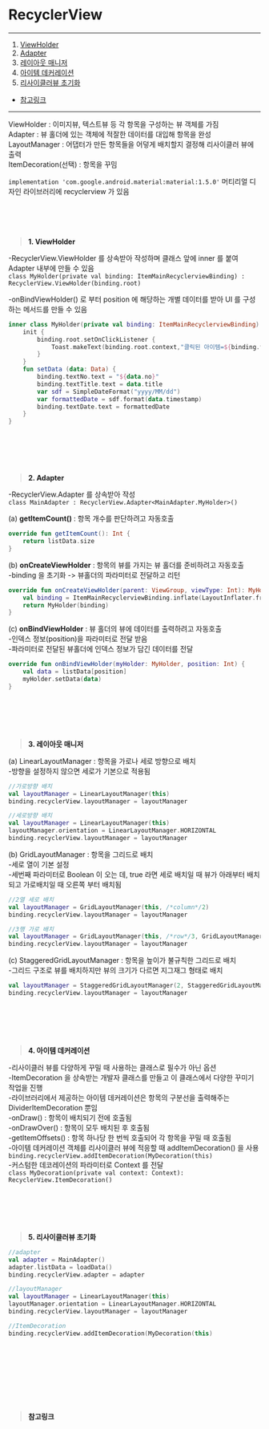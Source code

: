 # RecyclerView


---
1. <a href = "#content1">ViewHolder</a></br>
2. <a href = "#content2">Adapter</a></br>
3. <a href = "#content3">레이아웃 매니저</a></br>
4. <a href = "#content4">아이템 데커레이션</a></br>
5. <a href = "#content5">리사이클러뷰 초기화</a></br>
* <a href = "#ref">참고링크</a>
---

ViewHolder : 이미지뷰, 텍스트뷰 등 각 항목을 구성하는 뷰 객체를 가짐</br>
Adapter : 뷰 홀더에 있는 객체에 적잘한 데이터를 대입해 항목을 완성</br>
LayoutManager : 어댑터가 만든 항목들을 어덯게 배치할지 결정해 리사이클러 뷰에 출력</br>
ItemDecoration(선택) : 항목을 꾸밈</br>

`implementation 'com.google.android.material:material:1.5.0'` 머티리얼 디자인 라이브러리에 recyclerview 가 있음</br>
<br></br>
<br></br>

><a id = "content1">**1. ViewHolder**</a></br>

-RecyclerView.ViewHolder 를 상속받아 작성하며 클래스 앞에 inner 를 붙여 Adapter 내부에 만들 수 있음</br>
`class MyHolder(private val binding: ItemMainRecyclerviewBinding) : RecyclerView.ViewHolder(binding.root)`</br>

-onBindViewHolder() 로 부터 position 에 해당하는 개별 데이터를 받아 UI 를 구성하는 메서드를 만들 수 있음</br>

```kotlin
inner class MyHolder(private val binding: ItemMainRecyclerviewBinding) : RecyclerView.ViewHolder(binding.root) {
    init {
        binding.root.setOnClickListener {
            Toast.makeText(binding.root.context,"클릭된 아이템=${binding.textTitle.text}", Toast.LENGTH_LONG).show()
        }
    }
    fun setData (data: Data) {
        binding.textNo.text = "${data.no}"
        binding.textTitle.text = data.title
        var sdf = SimpleDateFormat("yyyy/MM/dd")
        var formattedDate = sdf.format(data.timestamp)
        binding.textDate.text = formattedDate
    }
}
```

<br></br>
<br></br>

><a id = "content2">**2. Adapter**</a></br>

-RecyclerView.Adapter 를 상속받아 작성</br>
`class MainAdapter : RecyclerView.Adapter<MainAdapter.MyHolder>()`</br>

(a) **getItemCount()** : 항목 개수를 판단하려고 자동호출</br>

```kotlin
override fun getItemCount(): Int {
    return listData.size
}
```

(b) **onCreateViewHolder** : 항목의 뷰를 가지는 뷰 홀더를 준비하려고 자동호출</br>
-binding 을 초기화 -> 뷰홀더의 파라미터로 전달하고 리턴</br>

```kotlin
override fun onCreateViewHolder(parent: ViewGroup, viewType: Int): MyHolder {
    val binding = ItemMainRecyclerviewBinding.inflate(LayoutInflater.from(parent.context), parent, false)
    return MyHolder(binding)
}
```

(c) **onBindViewHolder** : 뷰 홀더의 뷰에 데이터를 출력하려고 자동호출</br>
-인덱스 정보(position)을 파라미터로 전달 받음</br>
-파라미터로 전달된 뷰홀더에 인덱스 정보가 담긴 데이터를 전달</br>

```kotlin
override fun onBindViewHolder(myHolder: MyHolder, position: Int) {
    val data = listData[position]
    myHolder.setData(data)
}
```

<br></br>
<br></br>

><a id = "content3">**3. 레이아웃 매니저**</a></br>

(a) LinearLayoutManager : 항목을 가로나 세로 방향으로 배치</br>
-방향을 설정하지 않으면 세로가 기본으로 적용됨</br>

```kotlin
//가로방향 배치
val layoutManager = LinearLayoutManager(this)
binding.recyclerView.layoutManager = layoutManager

//세로방향 배치
val layoutManager = LinearLayoutManager(this)
layoutManager.orientation = LinearLayoutManager.HORIZONTAL
binding.recyclerView.layoutManager = layoutManager
```

(b) GridLayoutManager : 항목을 그리드로 배치</br>
-세로 열이 기본 설정</br>
-세번째 파라미터로 Boolean 이 오는 데, true 라면 세로 배치일 때 뷰가 아래부터 배치되고 가로배치일 때 오른쪽 부터 배치됨</br>

```kotlin
//2열 세로 배치
val layoutManager = GridLayoutManager(this, /*column*/2)
binding.recyclerView.layoutManager = layoutManager

//3행 가로 배치
val layoutManager = GridLayoutManager(this, /*row*/3, GridLayoutManager.HORIZONTAL, false)
binding.recyclerView.layoutManager = layoutManager
```

(c) StaggeredGridLayoutManager : 항목을 높이가 불규칙한 그리드로 배치</br>
-그리드 구조로 뷰를 배치하지만 뷰의 크기가 다르면 지그재그 형태로 배치</br>

```kotlin
val layoutManager = StaggeredGridLayoutManager(2, StaggeredGridLayoutManager.VERTICAL)
binding.recyclerView.layoutManager = layoutManager
```

<br></br>
<br></br>

><a id = "content4">**4. 아이템 데커레이션**</a></br>

-리사이클러 뷰를 다양하게 꾸밀 때 사용하는 클래스로 필수가 아닌 옵션</br>
-ItemDecoration 을 상속받는 개발자 클래스를 만들고 이 클래스에서 다양한 꾸미기 작업을 진행</br>
-라이브러리에서 제공하는 아이템 데커레이션은 항목의 구분선을 출력해주는 DividerItemDecoration 뿐임</br>
-onDraw() : 항목이 배치되기 전에 호출됨</br>
-onDrawOver() : 항목이 모두 배치된 후 호출됨</br>
-getItemOffsets() : 항목 하나당 한 번씩 호출되어 각 항목을 꾸밀 때 호출됨</br>
-아이템 데커레이션 객체를 리사이클러 뷰에 적응할 때 addItemDecoration() 을 사용</br>
`binding.recyclerView.addItemDecoration(MyDecoration(this)`</br>
-커스텀한 데코레이션의 파라미터로 Context 를 전달</br>
`class MyDecoration(private val context: Context): RecyclerView.ItemDecoration()`</br>

<br></br>
<br></br>

><a id = "content5">**5. 리사이클러뷰 초기화**</a></br>

```kotlin
//adapter
val adapter = MainAdapter()
adapter.listData = loadData()
binding.recyclerView.adapter = adapter

//layoutManager
val layoutManager = LinearLayoutManager(this)
layoutManager.orientation = LinearLayoutManager.HORIZONTAL
binding.recyclerView.layoutManager = layoutManager

//ItemDecoration
binding.recyclerView.addItemDecoration(MyDecoration(this)
```

<br></br>
<br></br>
---

><a id = "ref">**참고링크**</a></br>
</br>
</br>



